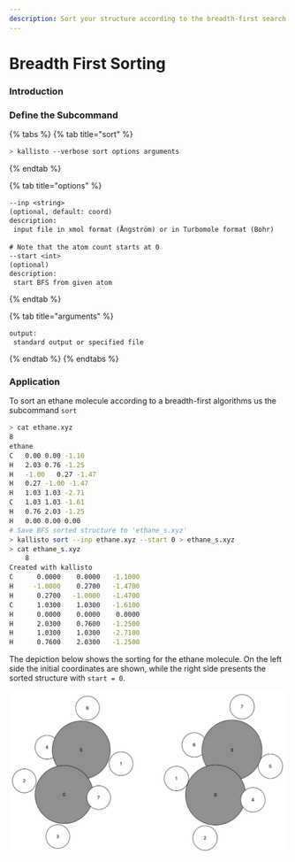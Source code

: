```yaml
---
description: Sort your structure according to the breadth-first search algorithm.
---
```


# Breadth First Sorting

### Introduction

### Define the Subcommand

{% tabs %}
{% tab title="sort" %}
```bash
> kallisto --verbose sort options arguments
```
{% endtab %}

{% tab title="options" %}
```markup
--inp <string> 
(optional, default: coord)
description: 
 input file in xmol format (Ångström) or in Turbomole format (Bohr)
 
# Note that the atom count starts at 0
--start <int>
(optional)
description:
 start BFS from given atom
```
{% endtab %}

{% tab title="arguments" %}
```
output: 
 standard output or specified file
```
{% endtab %}
{% endtabs %}

### Application

To sort an ethane molecule according to a breadth-first algorithms us the subcommand `sort`

```bash
> cat ethane.xyz
8
ethane
C	0.00 0.00 -1.10
H	2.03 0.76 -1.25
H	-1.00	0.27 -1.47
H	0.27 -1.00 -1.47
H	1.03 1.03 -2.71
C	1.03 1.03 -1.61
H	0.76 2.03 -1.25
H	0.00 0.00 0.00
# Save BFS sorted structure to 'ethane_s.xyz'
> kallisto sort --inp ethane.xyz --start 0 > ethane_s.xyz
> cat ethane_s.xyz
    8
Created with kallisto
C      0.0000    0.0000   -1.1000
H     -1.0000    0.2700   -1.4700
H      0.2700   -1.0000   -1.4700
C      1.0300    1.0300   -1.6100
H      0.0000    0.0000    0.0000
H      2.0300    0.7600   -1.2500
H      1.0300    1.0300   -2.7100
H      0.7600    2.0300   -1.2500
```

The depiction below shows the sorting for the ethane molecule. On the left side the initial coordinates are shown, while the right side presents the sorted structure with `start = 0`.

![](../.gitbook/assets/bfs.png)

